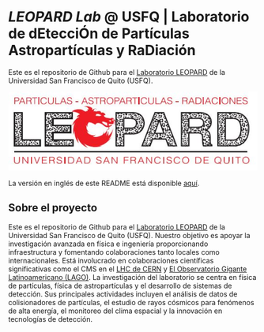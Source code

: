 # *LEOPARD Lab* @ USFQ | Laboratorio de dEtecciÓn de Partículas Astropartículas y RaDiación  

Este es el repositorio de Github para el [Laboratorio LEOPARD](https://www.usfq.edu.ec/es/grupos-de-investigacion/laboratorio-de-deteccion-de-particulas-astroparticulas-y-radiaciones) de la Universidad San Francisco de Quito (USFQ).

![](https://github.com/USFQ-Leopard/.github/blob/main/profile/img/leopard_logo.JPG)

La versión en inglés de este README está disponible [aquí](README.md).


## Sobre el proyecto
Este es el repositorio de Github para el [Laboratorio LEOPARD](https://www.usfq.edu.ec/es/grupos-de-investigacion/laboratorio-de-deteccion-de-particulas-astroparticulas-y-radiaciones) de la Universidad San Francisco de Quito (USFQ). Nuestro objetivo es apoyar la investigación avanzada en física e ingeniería proporcionando infraestructura y fomentando colaboraciones tanto locales como internacionales. Está involucrado en colaboraciones científicas significativas como el CMS en el [LHC de CERN](https://home.cern/science/accelerators/large-hadron-collider) y [El Observatorio Gigante Latinoamericano (LAGO)](http://lagoproject.net/index.html). La investigación del laboratorio se centra en física de partículas, física de astropartículas y el desarrollo de sistemas de detección. Sus principales actividades incluyen el análisis de datos de colisionadores de partículas, el estudio de rayos cósmicos para fenómenos de alta energía, el monitoreo del clima espacial y la innovación en tecnologías de detección.

